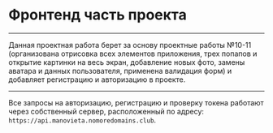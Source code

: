 # Фронтенд часть проекта

---
Данная проектная работа берет за основу проектные работы №10-11 (организована отрисовка всех элементов приложения, трех попапов и открытие картинки на весь экран, добавление новых фото, замены аватара и данных пользователя, применена валидация форм) и добавляет регистрацию и авторизацию в проекте.
___

Все запросы на авторизацию, регистрацию и проверку токена работают через собственный сервер, расположенный по адресу: `https://api.manovieta.nomoredomains.club`.